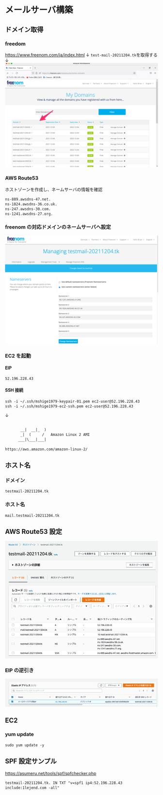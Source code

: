 # メールサーバ構築

## ドメイン取得

### freedom

https://www.freenom.com/ja/index.html
↓
`test-mail-20211204.tk`を取得する
↓
![img/01.png](img/01.png)

### AWS Route53

ホストゾーンを作成し、ネームサーバの情報を確認

```
ns-889.awsdns-47.net.
ns-1824.awsdns-36.co.uk.
ns-247.awsdns-30.com.
ns-1241.awsdns-27.org.
```

### freenom の対応ドメインのネームサーバへ設定

![img/02.png](img/02.png)

### EC2 を起動

#### EIP

```
52.196.228.43
```

#### SSH 接続

```
ssh -i ~/.ssh/mshige1979-keypair-01.pem ec2-user@52.196.228.43
ssh -i ~/.ssh/mshige1979-ec2-ssh.pem ec2-user@52.196.228.43
```

↓

```

       __|  __|_  )
       _|  (     /   Amazon Linux 2 AMI
      ___|\___|___|

https://aws.amazon.com/amazon-linux-2/
```

## ホスト名

### ドメイン

```
testmail-20211204.tk
```

### ホスト名

```
mail.testmail-20211204.tk
```

## AWS Route53 設定

![img/03.png](img/03.png)

### EIP の逆引き

![img/04.png](img/04.png)

## EC2

### yum update

```
sudo yum update -y
```

## SPF 設定サンプル

https://asumeru.net/tools/spf/spfchecker.php

```
testmail-20211204.tk. IN TXT "v=spf1 ip4:52.196.228.43 include:1lejend.com -all"
```
